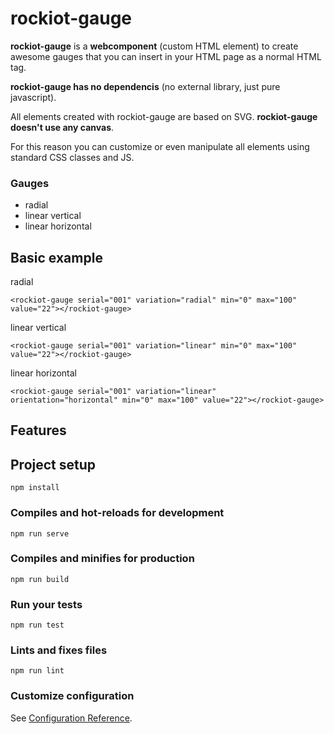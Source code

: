 # rockiot-gauge

**rockiot-gauge** is a **webcomponent** (custom HTML element) to create awesome gauges that you can insert in your HTML page as a normal HTML tag.

**rockiot-gauge has no dependencis** (no external library, just pure javascript).

All elements created with rockiot-gauge are based on SVG.
**rockiot-gauge doesn't use any canvas**. 

For this reason you can customize or even manipulate all elements using standard CSS classes and JS.

### Gauges ###

- radial
- linear vertical
- linear horizontal

## Basic example

radial
```
<rockiot-gauge serial="001" variation="radial" min="0" max="100" value="22"></rockiot-gauge>
```

linear vertical
```
<rockiot-gauge serial="001" variation="linear" min="0" max="100" value="22"></rockiot-gauge>
```

linear horizontal
```
<rockiot-gauge serial="001" variation="linear" orientation="horizontal" min="0" max="100" value="22"></rockiot-gauge>
```




## Features



## Project setup
```
npm install
```

### Compiles and hot-reloads for development
```
npm run serve
```

### Compiles and minifies for production
```
npm run build
```

### Run your tests
```
npm run test
```

### Lints and fixes files
```
npm run lint
```

### Customize configuration
See [Configuration Reference](https://cli.vuejs.org/config/).
